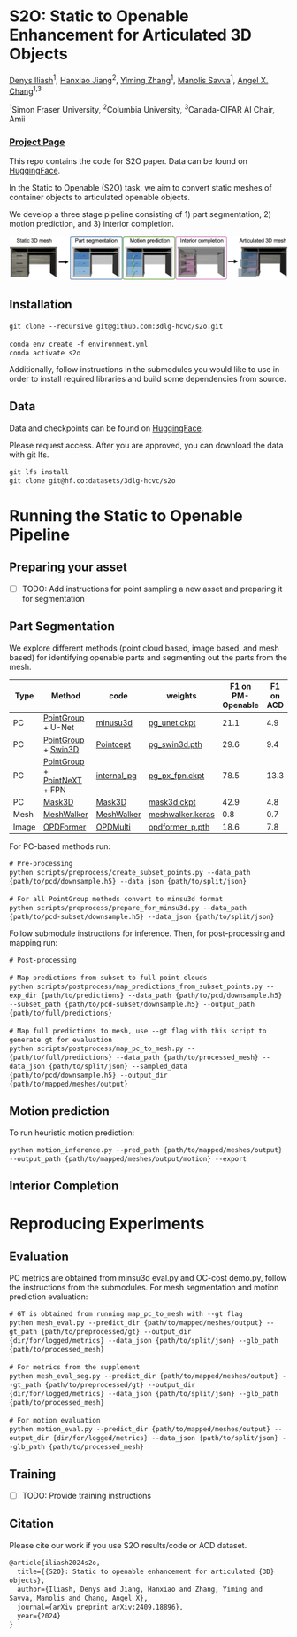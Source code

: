 # S2O: Static to Openable Enhancement for Articulated 3D Objects

[Denys Iliash](https://scholar.google.com/citations?user=guExFlYAAAAJ&hl=en&oi=ao)<sup>1</sup>,
[Hanxiao Jiang](https://jianghanxiao.github.io)<sup>2</sup>,
[Yiming Zhang](https://scholar.google.ca/citations?user=scUaE38AAAAJ&hl=en)<sup>1</sup>,
[Manolis Savva](https://msavva.github.io)<sup>1</sup>,
[Angel X. Chang](https://angelxuanchang.github.io/)<sup>1,3</sup>

<sup>1</sup>Simon Fraser University, <sup>2</sup>Columbia University, <sup>3</sup>Canada-CIFAR AI Chair, Amii

### [Project Page](https://3dlg-hcvc.github.io/s2o/)

This repo contains the code for S2O paper. Data can be found on [HuggingFace](https://huggingface.co/datasets/3dlg-hcvc/s2o).

In the Static to Openable (S2O) task, we aim to convert static meshes of container objects to articulated openable objects.

We develop a three stage pipeline consisting of 1) part segmentation, 2) motion prediction, and 3) interior completion.

<img src='docs/static/images/teaser.png'/>

## Installation
    git clone --recursive git@github.com:3dlg-hcvc/s2o.git
      
    conda env create -f environment.yml
    conda activate s2o

Additionally, follow instructions in the submodules you would like to use in order to install required libraries and build some dependencies from source.

## Data

Data and checkpoints can be found on [HuggingFace](https://huggingface.co/datasets/3dlg-hcvc/s2o). 

Please request access.  After you are approved, you can download the data with git lfs.
```
git lfs install
git clone git@hf.co:datasets/3dlg-hcvc/s2o
```

# Running the Static to Openable Pipeline

## Preparing your asset

- [ ] TODO: Add instructions for point sampling a new asset and preparing it for segmentation

## Part Segmentation

We explore different methods (point cloud based, image based, and mesh based) for identifying openable parts and segmenting out the parts from the mesh.  

| Type | Method | code  | weights |  F1 on PM-Openable | F1 on ACD | 
|--------|------|-------|-------|-----|----|
| PC | [PointGroup](https://github.com/dvlab-research/PointGroup) + U-Net | [minusu3d](minsu3d) |  [pg_unet.ckpt](https://huggingface.co/datasets/3dlg-hcvc/s2o/blob/main/ckpts/pg_unet.ckpt) | 21.1 | 4.9 | 
| PC | [PointGroup](https://github.com/dvlab-research/PointGroup) + [Swin3D](https://github.com/microsoft/Swin3D) | [Pointcept](Pointcept) |  [pg_swin3d.pth](https://huggingface.co/datasets/3dlg-hcvc/s2o/blob/main/ckpts/pg_swin3d.pth)  |  29.6 | 9.4 |       
| PC | [PointGroup](https://github.com/dvlab-research/PointGroup) + [PointNeXT](https://github.com/guochengqian/pointnext) + FPN | [internal_pg](internal_pg) |  [pg_px_fpn.ckpt](https://huggingface.co/datasets/3dlg-hcvc/s2o/blob/main/ckpts/pg_px_fpn.ckpt)  | 78.5 | 13.3 |        
| PC | [Mask3D](https://github.com/JonasSchult/Mask3D) | [Mask3D](Mask3D) |  [mask3d.ckpt](https://huggingface.co/datasets/3dlg-hcvc/s2o/blob/main/ckpts/mask3d.ckpt) | 42.9 | 4.8 |
| Mesh | [MeshWalker](https://github.com/AlonLahav/MeshWalker) | [MeshWalker](MeshWalker) | [meshwalker.keras](https://huggingface.co/datasets/3dlg-hcvc/s2o/blob/main/ckpts/meshwalker.keras) | 0.8 | 0.7 |
| Image | [OPDFormer]([https://github.com/3dlg-hcvc/OPDMulti/tree/master](https://github.com/3dlg-hcvc/OPDMulti)) | [OPDMulti](OPDMulti) |  [opdformer_p.pth](https://huggingface.co/datasets/3dlg-hcvc/s2o/blob/main/ckpts/opdformer_p.pth) | 18.6 |  7.8 |


For PC-based methods run:

    # Pre-processing
    python scripts/preprocess/create_subset_points.py --data_path {path/to/pcd/downsample.h5} --data_json {path/to/split/json}
    
    # For all PointGroup methods convert to minsu3d format
    python scripts/preprocess/prepare_for_minsu3d.py --data_path {path/to/pcd-subset/downsample.h5} --data_json {path/to/split/json}
    
Follow submodule instructions for inference. Then, for post-processing and mapping run:

    # Post-processing
    
    # Map predictions from subset to full point clouds
    python scripts/postprocess/map_predictions_from_subset_points.py --exp_dir {path/to/predictions} --data_path {path/to/pcd/downsample.h5} --subset_path {path/to/pcd-subset/downsample.h5} --output_path {path/to/full/predictions}
    
    # Map full predictions to mesh, use --gt flag with this script to generate gt for evaluation
    python scripts/postprocess/map_pc_to_mesh.py --{path/to/full/predictions} --data_path {path/to/processed_mesh} --data_json {path/to/split/json} --sampled_data {path/to/pcd/downsample.h5} --output_dir {path/to/mapped/meshes/output}

## Motion prediction

To run heuristic motion prediction:

    python motion_inference.py --pred_path {path/to/mapped/meshes/output} --output_path {path/to/mapped/meshes/output/motion} --export

## Interior Completion


# Reproducing Experiments

## Evaluation
PC metrics are obtained from minsu3d eval.py and OC-cost demo.py, follow the instructions from the submodules. For mesh segmentation and motion prediction evaluation:

    # GT is obtained from running map_pc_to_mesh with --gt flag
    python mesh_eval.py --predict_dir {path/to/mapped/meshes/output} --gt_path {path/to/preprocessed/gt} --output_dir {dir/for/logged/metrics} --data_json {path/to/split/json} --glb_path {path/to/processed_mesh}

    # For metrics from the supplement
    python mesh_eval_seg.py --predict_dir {path/to/mapped/meshes/output} --gt_path {path/to/preprocessed/gt} --output_dir {dir/for/logged/metrics} --data_json {path/to/split/json} --glb_path {path/to/processed_mesh}

    # For motion evaluation
    python motion_eval.py --predict_dir {path/to/mapped/meshes/output} --output_dir {dir/for/logged/metrics} --data_json {path/to/split/json} --glb_path {path/to/processed_mesh}

## Training 

- [ ] TODO: Provide training instructions
    
## Citation
Please cite our work if you use S2O results/code or ACD dataset.
```
@article{iliash2024s2o,
  title={{S2O}: Static to openable enhancement for articulated {3D} objects},
  author={Iliash, Denys and Jiang, Hanxiao and Zhang, Yiming and Savva, Manolis and Chang, Angel X},
  journal={arXiv preprint arXiv:2409.18896},
  year={2024}
}
```
